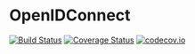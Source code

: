 # OpenIDConnect

[![Build Status](https://travis-ci.org/tanmaykm/OpenIDConnect.jl.svg?branch=master)](https://travis-ci.org/tanmaykm/OpenIDConnect.jl)
[![Coverage Status](https://coveralls.io/repos/tanmaykm/OpenIDConnect.jl/badge.svg?branch=master)](https://coveralls.io/r/tanmaykm/OpenIDConnect.jl?branch=master)
[![codecov.io](http://codecov.io/github/tanmaykm/OpenIDConnect.jl/coverage.svg?branch=master)](http://codecov.io/github/tanmaykm/OpenIDConnect.jl?branch=master)
